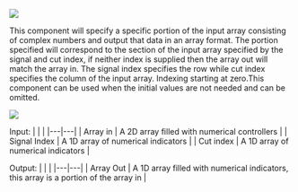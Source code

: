 ﻿![](https://lh3.googleusercontent.com/86EKDp2mZfFzR_N9pK-o2UDsXs8zGtchIo12dj7hi6ZajYryDMSOsFXKQDdKXNSXGgMW0l0uCUMLTLEiGjmyO-m59vKsT4KTHZvlNRw92mOvpM8bd0qetbjUFdh8t35wnZkNmI_P)

This component will specify a specific portion of the input array consisting of complex numbers and output that data in an array format. The portion specified will correspond to the section of the input array specified by the signal and cut index, if neither index is supplied then the array out will match the array in. The signal index specifies the row while cut index specifies the column of the input array. Indexing starting at zero.This component can be used when the initial values are not needed and can be omitted.

![](https://lh3.googleusercontent.com/OpJer8a8YbXI0DP6iXu9vqLGUECVJvpq_b3Z5f2Ieaw8PRxa1sFsXxvCNYmh02n79woTzIis-kj3iBrlOU0oqOp3f1uZK6cSzjRt1u8VJjtFGnTCZ3USsFXg5Xevv3I0WogMQg9G)

Input:
|  |  |
|---|---|
| Array in | A 2D array filled with numerical controllers |
| Signal Index | A 1D array of numerical indicators |
| Cut index | A 1D array of numerical indicators |

Output:
|  |  |
|---|---|
| Array Out | A 1D array filled with numerical indicators, this array is a portion of the array in |
